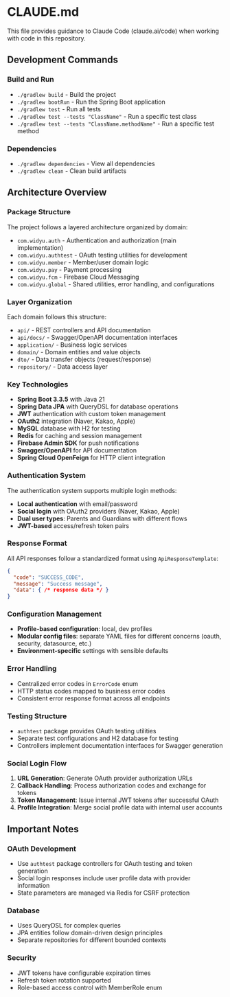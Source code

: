 # CLAUDE.md

This file provides guidance to Claude Code (claude.ai/code) when working with code in this repository.

## Development Commands

### Build and Run
- `./gradlew build` - Build the project
- `./gradlew bootRun` - Run the Spring Boot application
- `./gradlew test` - Run all tests
- `./gradlew test --tests "ClassName"` - Run a specific test class
- `./gradlew test --tests "ClassName.methodName"` - Run a specific test method

### Dependencies
- `./gradlew dependencies` - View all dependencies
- `./gradlew clean` - Clean build artifacts

## Architecture Overview

### Package Structure
The project follows a layered architecture organized by domain:

- `com.widyu.auth` - Authentication and authorization (main implementation)
- `com.widyu.authtest` - OAuth testing utilities for development
- `com.widyu.member` - Member/user domain logic
- `com.widyu.pay` - Payment processing
- `com.widyu.fcm` - Firebase Cloud Messaging
- `com.widyu.global` - Shared utilities, error handling, and configurations

### Layer Organization
Each domain follows this structure:
- `api/` - REST controllers and API documentation
- `api/docs/` - Swagger/OpenAPI documentation interfaces
- `application/` - Business logic services
- `domain/` - Domain entities and value objects
- `dto/` - Data transfer objects (request/response)
- `repository/` - Data access layer

### Key Technologies
- **Spring Boot 3.3.5** with Java 21
- **Spring Data JPA** with QueryDSL for database operations
- **JWT** authentication with custom token management
- **OAuth2** integration (Naver, Kakao, Apple)
- **MySQL** database with H2 for testing
- **Redis** for caching and session management
- **Firebase Admin SDK** for push notifications
- **Swagger/OpenAPI** for API documentation
- **Spring Cloud OpenFeign** for HTTP client integration

### Authentication System
The authentication system supports multiple login methods:
- **Local authentication** with email/password
- **Social login** with OAuth2 providers (Naver, Kakao, Apple)
- **Dual user types**: Parents and Guardians with different flows
- **JWT-based** access/refresh token pairs

### Response Format
All API responses follow a standardized format using `ApiResponseTemplate`:
```json
{
  "code": "SUCCESS_CODE",
  "message": "Success message",
  "data": { /* response data */ }
}
```

### Configuration Management
- **Profile-based configuration**: local, dev profiles
- **Modular config files**: separate YAML files for different concerns (oauth, security, datasource, etc.)
- **Environment-specific** settings with sensible defaults

### Error Handling
- Centralized error codes in `ErrorCode` enum
- HTTP status codes mapped to business error codes
- Consistent error response format across all endpoints

### Testing Structure
- `authtest` package provides OAuth testing utilities
- Separate test configurations and H2 database for testing
- Controllers implement documentation interfaces for Swagger generation

### Social Login Flow
1. **URL Generation**: Generate OAuth provider authorization URLs
2. **Callback Handling**: Process authorization codes and exchange for tokens
3. **Token Management**: Issue internal JWT tokens after successful OAuth
4. **Profile Integration**: Merge social profile data with internal user accounts

## Important Notes

### OAuth Development
- Use `authtest` package controllers for OAuth testing and token generation
- Social login responses include user profile data with provider information
- State parameters are managed via Redis for CSRF protection

### Database
- Uses QueryDSL for complex queries
- JPA entities follow domain-driven design principles
- Separate repositories for different bounded contexts

### Security
- JWT tokens have configurable expiration times
- Refresh token rotation supported
- Role-based access control with MemberRole enum